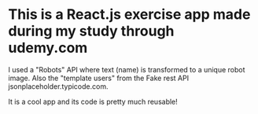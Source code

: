 # This is a React.js exercise app made during my study through udemy.com

I used a "Robots" API where text (name) is transformed to a unique robot image.
Also the "template users" from the Fake rest API jsonplaceholder.typicode.com.


It is a cool app and its code is pretty much reusable! 


